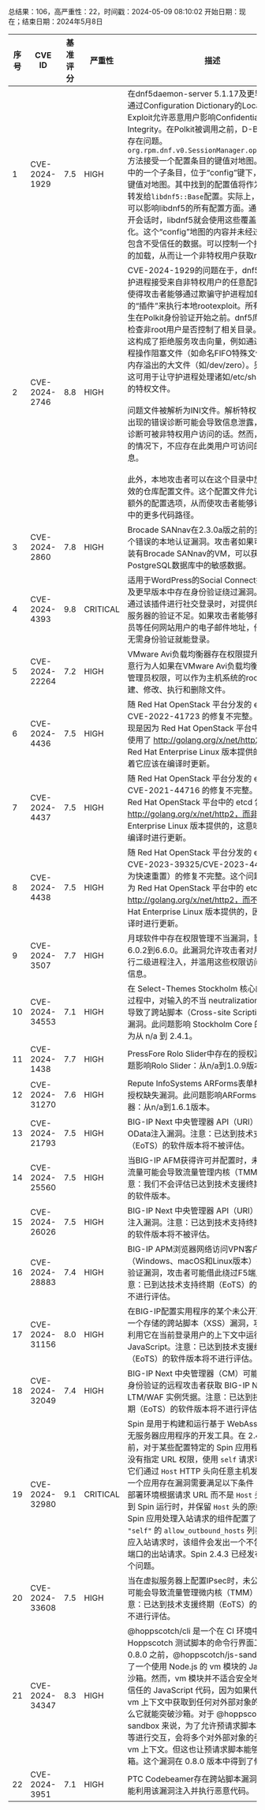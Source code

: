 总结果：106，高严重性：22，时间戳：2024-05-09 08:10:02
开始日期：现在；结束日期：2024年5月8日

| 序号 | CVE ID | 基准评分 | 严重性 | 描述 | 参考文献 |
|-----|--------|------------|----------|-------------|------------|
| 1 | CVE-2024-1929 | 7.5  | HIGH | 在dnf5daemon-server 5.1.17及更早版本中，通过Configuration Dictionary的Local Root Exploit允许恶意用户影响Confidentiality和Integrity。在Polkit被调用之前，D-Bus接口就存在问题。`org.rpm.dnf.v0.SessionManager.open_session`方法接受一个配置条目的键值对地图。这个地图中的一个子条目，位于“config”键下，也是一个键值对地图。其中找到的配置值将作为配置覆盖转发给`libdnf5::Base`配置。实际上，这里几乎可以影响libdnf5的所有配置方面。通过D-Bus打开会话时，libdnf5就会使用这些覆盖配置值初始化。这个“config”地图的内容并未经过检查，它包含不受信任的数据。可以控制一个插件共享库的加载，从而让一个非特权用户获取root权限。 | [1]https://www.openwall.com/lists/oss-security/2024/03/04/2 |
| 2 | CVE-2024-2746 | 8.8  | HIGH | CVE-2024-1929的问题在于，dnf5 D-Bus守护进程接受来自非特权用户的任意配置参数，这使得攻击者能够通过欺骗守护进程加载用户控制的“插件”来执行本地rootexploit。所有这些都发生在Polkit身份验证开始之前。dnf5库代码并未检查非root用户是否控制了相关目录。一方面，这构成了拒绝服务攻击向量，例如通过让守护进程操作阻塞文件（如命名FIFO特殊文件）或导致内存溢出的大文件（如/dev/zero）。另一方面，这可用于让守护进程处理诸如/etc/shadow之类的特权文件。<br><br>问题文件被解析为INI文件。解析特权文件时可能出现的错误诊断可能会导致信息泄露，如果这些诊断可被非特权用户访问的话。然而，在libdnf5的情况下，不应存在此类用户可访问的诊断信息。<br><br>此外，本地攻击者可以在这个目录中放置一个有效的仓库配置文件。这个配置文件允许指定大量额外的配置选项，从而使攻击者能够访问libdnf5中的更多代码路径。 | [1]https://www.openwall.com/lists/oss-security/2024/04/03/5 |
| 3 | CVE-2024-2860 | 7.8  | HIGH | Brocade SANnav在2.3.0a版之前的实现存在一个错误的本地认证漏洞。攻击者如果可以访问安装有Brocade SANnav的VM，可以获取PostgreSQL数据库中的敏感数据。 | [1]https://support.broadcom.com/web/ecx/support-content-notification/-/external/content/SecurityAdvisories/0/24260 |
| 4 | CVE-2024-4393 | 9.8  | CRITICAL | 适用于WordPress的Social Connect插件在1.2及更早版本中存在身份验证绕过漏洞。这是由于通过该插件进行社交登录时，对提供的OpenID服务器的验证不足。如果攻击者能够获取到管理员等任何网站用户的电子邮件地址，他们就可能无需身份验证就能登录。 | [1]https://plugins.trac.wordpress.org/browser/social-connect/tags/1.2/openid/openid.php#L575<br>[2]https://www.wordfence.com/threat-intel/vulnerabilities/id/2882d9dd-0c73-4c9a-99cb-d10900503103?source=cve |
| 5 | CVE-2024-22264 | 7.2  | HIGH | VMware Avi负载均衡器存在权限提升漏洞。恶意行为人如果在VMware Avi负载均衡器上具有管理员权限，可以作为主机系统的root用户创建、修改、执行和删除文件。 | [1]https://support.broadcom.com/web/ecx/support-content-notification/-/external/content/SecurityAdvisories/0/24219 |
| 6 | CVE-2024-4436 | 7.5  | HIGH | 随 Red Hat OpenStack 平台分发的 etcd 包对 CVE-2022-41723 的修复不完整。这个问题出现是因为 Red Hat OpenStack 平台中的 etcd 包使用了 http://golang.org/x/net/http2，而不是 Red Hat Enterprise Linux 版本提供的，这意味着它应该在编译时更新。 | [1]https://access.redhat.com/security/cve/CVE-2024-4436<br>[2]https://bugzilla.redhat.com/show_bug.cgi?id=2279357 |
| 7 | CVE-2024-4437 | 7.5  | HIGH | 随 Red Hat OpenStack 平台分发的 etcd 包对 CVE-2021-44716 的修复不完整。问题出在 Red Hat OpenStack 平台中的 etcd 包使用了 http://golang.org/x/net/http2，而非 Red Hat Enterprise Linux 版本提供的，这意味着它应在编译时进行更新。 | [1]https://access.redhat.com/security/cve/CVE-2024-4437<br>[2]https://bugzilla.redhat.com/show_bug.cgi?id=2279361 |
| 8 | CVE-2024-4438 | 7.5  | HIGH | 随 Red Hat OpenStack 平台分发的 etcd 包对 CVE-2023-39325/CVE-2023-44487（称为快速重置）的修复不完整。这个问题出现是因为 Red Hat OpenStack 平台中的 etcd 包使用了 http://golang.org/x/net/http2，而不是 Red Hat Enterprise Linux 版本提供的，因此应在编译时进行更新。 | [1]https://access.redhat.com/security/cve/CVE-2024-4438<br>[2]https://bugzilla.redhat.com/show_bug.cgi?id=2279365 |
| 9 | CVE-2024-3507 | 7.7  | HIGH | 月球软件中存在权限管理不当漏洞，影响版本从6.0.2到6.6.0。此漏洞允许攻击者对月球应用进行二级进程注入，并滥用这些权限访问敏感用户信息。 | [1]https://www.incibe.es/en/incibe-cert/notices/aviso/cross-site-scripting-vulnerability-lunar |
| 10 | CVE-2024-34553 | 7.1  | HIGH | 在 Select-Themes Stockholm 核心的网页生成过程中，对输入的不当 neutralization（中和）导致了跨站脚本（Cross-site Scripting，XSS）漏洞。此问题影响 Stockholm Core 的版本范围为从 n/a 到 2.4.1。 | [1]https://patchstack.com/database/vulnerability/stockholm-core/wordpress-stockholm-core-plugin-2-4-1-reflected-cross-site-scripting-xss-vulnerability?_s_id=cve |
| 11 | CVE-2024-1438 | 7.7  | HIGH | PressFore Rolo Slider中存在的授权漏洞。此问题影响Rolo Slider：从n/a到1.0.9版本。 | [1]https://patchstack.com/database/vulnerability/rolo-slider/wordpress-rolo-slider-plugin-1-0-9-broken-access-control-vulnerability?_s_id=cve |
| 12 | CVE-2024-31270 | 7.6  | HIGH | Repute InfoSystems ARForms表单构建器存在授权缺失漏洞。此问题影响ARForms表单构建器：从n/a到1.6.1版本。 | [1]https://patchstack.com/database/vulnerability/arforms-form-builder/wordpress-arforms-form-builder-plugin-1-6-1-broken-access-control-vulnerability?_s_id=cve |
| 13 | CVE-2024-21793 | 7.5  | HIGH | BIG-IP Next 中央管理器 API（URI）存在一个OData注入漏洞。注意：已达到技术支持终止（EoTS）的软件版本将不被评估。 | [1]https://my.f5.com/manage/s/article/K000138732 |
| 14 | CVE-2024-25560 | 7.5  | HIGH | 当BIG-IP AFM获得许可并配置时，未知的DNS流量可能会导致流量管理内核（TMM）终止。注意：我们不会评估已达到技术支援终期（EoTS）的软件版本。 | [1]https://my.f5.com/manage/s/article/K000139037 |
| 15 | CVE-2024-26026 | 7.5  | HIGH | BIG-IP Next 中央管理器 API（URI）存在 SQL 注入漏洞。注意：已达到技术支持终期（EoTS）的软件版本将不被评估。 | [1]https://my.f5.com/manage/s/article/K000138733 |
| 16 | CVE-2024-28883 | 7.4  | HIGH | BIG-IP APM浏览器网络访问VPN客户端（Windows、macOS和Linux版本）存在一个源验证漏洞，攻击者可能借此绕过F5端点检查。注意：已到达技术支持终期（EoTS）的软件版本将不进行评估。 | [1]https://my.f5.com/manage/s/article/K000138744 |
| 17 | CVE-2024-31156 | 8.0  | HIGH | 在BIG-IP配置实用程序的某个未公开页面中存在一个存储的跨站脚本（XSS）漏洞，攻击者可以利用它在当前登录用户的上下文中运行JavaScript。注意：已达到技术支援终期（EoTS）的软件版本将不进行评估。 | [1]https://my.f5.com/manage/s/article/K000138636 |
| 18 | CVE-2024-32049 | 7.4  | HIGH | BIG-IP Next 中央管理器（CM）可能允许未经身份验证的远程攻击者获取 BIG-IP Next LTM/WAF 实例凭据。注意：已达到技术支援终期（EoTS）的软件版本将不进行评估。 | [1]https://my.f5.com/manage/s/article/K000138634 |
| 19 | CVE-2024-32980 | 9.1  | CRITICAL | Spin 是用于构建和运行基于 WebAssembly 的无服务器应用程序的开发工具。在 2.4.3 版本之前，对于某些配置特定的 Spin 应用程序，如果没有指定 URL 权限，使用 `self` 请求可能会诱导它们通过 `Host` HTTP 头向任意主机发送请求。一个应用存在漏洞需要满足以下条件：1. Spin 部署环境根据请求 URL 而不是 `Host` 头路由请求到 Spin 运行时，并保留 `Host` 头的原始值；2. Spin 应用处理入站请求的组件配置了包含 `"self"` 的 `allow_outbound_hosts` 列表；3. 在响应入站请求时，该组件会发出一个不包含主机名/端口的出站请求。Spin 2.4.3 已经发布以修复这个问题。 | [1]https://github.com/fermyon/spin/commit/b3db535c9edb72278d4db3a201f0ed214e561354<br>[2]https://github.com/fermyon/spin/security/advisories/GHSA-f3h7-gpjj-wcvh |
| 20 | CVE-2024-33608 | 7.5  | HIGH | 当在虚拟服务器上配置IPsec时，未公开的流量可能会导致流量管理微内核（TMM）终止。注意：已达到技术支援终期（EoTS）的软件版本将不进行评估。 | [1]https://my.f5.com/manage/s/article/K000138728 |
| 21 | CVE-2024-34347 | 8.3  | HIGH | @hoppscotch/cli 是一个在 CI 环境中运行 Hoppscotch 测试脚本的命令行界面工具。在 0.8.0 之前，@hoppscotch/js-sandbox 包提供了一个使用 Node.js 的 vm 模块的 JavaScript 沙箱。然而，vm 模块并不适合安全地封装不受信任的 JavaScript 代码，因为如果代码能够在 vm 上下文中获取到任何对外部对象的引用，那么它就能突破沙箱。对于 @hoppscotch/js-sandbox 来说，为了允许预请求脚本与环境变量等进行交互，会将多个对外部对象的引用传递给 vm 上下文。但这也让预请求脚本能够逃离沙箱。这个漏洞在 0.8.0 版本中得到了修复。 | [1]https://github.com/hoppscotch/hoppscotch/commit/22c6eabd133195d22874250a5ae40cb26b851b01<br>[2]https://github.com/hoppscotch/hoppscotch/security/advisories/GHSA-qmmm-73r2-f8xr |
| 22 | CVE-2024-3951 | 7.1  | HIGH | PTC Codebeamer存在跨站脚本漏洞，攻击者可能利用该漏洞注入并执行恶意代码。 | [1]https://www.cisa.gov/news-events/ics-advisories/icsa-24-128-01 |